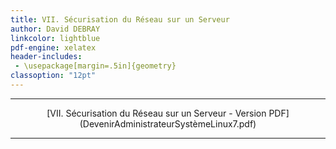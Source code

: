```yaml
---
title: VII. Sécurisation du Réseau sur un Serveur
author: David DEBRAY
linkcolor: lightblue
pdf-engine: xelatex
header-includes:
 - \usepackage[margin=.5in]{geometry}
classoption: "12pt"
---
```

<link rel="icon" href="favicon.png" type="image/png" />




---

<p style="text-align: center"> [VII. Sécurisation du Réseau sur un Serveur - Version PDF](DevenirAdministrateurSystèmeLinux7.pdf) </p>

---

